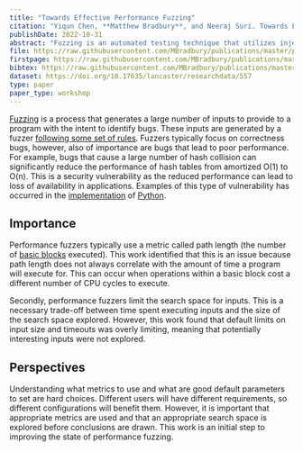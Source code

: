 ```yaml
---
title: "Towards Effective Performance Fuzzing"
citation: "Yiqun Chen, **Matthew Bradbury**, and Neeraj Suri. Towards Effective Performance Fuzzing. In *The 33rd IEEE International Symposium on Software Reliability Engineering Workshops*, ISSREW. Charlotte, North Carolina, USA, 31 October – 3 November 2022."
publishDate: 2022-10-31
abstract: "Fuzzing is an automated testing technique that utilizes injection of random inputs in a target program to help uncover vulnerabilities. Performance fuzzing extends the classic fuzzing approach and generates inputs that trigger poor performance. During our evaluation of performance fuzzing tools, we have identified certain conventionally used assumptions that do not always hold true. Our research (re)evaluates PERFFUZZ in order to identify the limitations of current techniques, and guide the direction of future work for improvements to performance fuzzing. Our experimental results highlight two specific limitations. Firstly, we identify the assumption that the length of execution paths correlate to program performance is not always the case, and thus cannot reflect the quality of test cases generated by performance fuzzing. Secondly, the default testing parameters by the fuzzing process (timeouts and size limits) overly confine the input search space. Based on these observations, we suggest further investigation on performance fuzzing guidance, as well as controlled fuzzing and testing parameters."
file: https://raw.githubusercontent.com/MBradbury/publications/master/papers/ISSRE2022FA.pdf
firstpage: https://raw.githubusercontent.com/MBradbury/publications/master/firstpages/ISSRE2022FA.svg
bibtex: https://raw.githubusercontent.com/MBradbury/publications/master/bibtex/Chen_2022_TowardsEffectivePerformance.bib
dataset: https://doi.org/10.17635/lancaster/researchdata/557
type: paper
paper_type: workshop
---
```


[Fuzzing](https://owasp.org/www-community/Fuzzing) is a process that generates a large number of inputs to provide to a program with the intent to identify bugs. These inputs are generated by a fuzzer [following some set of rules](https://www.microsoft.com/en-us/research/blog/a-brief-introduction-to-fuzzing-and-why-its-an-important-tool-for-developers/). Fuzzers typically focus on correctness bugs, however, also of importance are bugs that lead to poor performance. For example, bugs that cause a large number of hash collision can significantly reduce the performance of hash tables from amortized O(1) to O(n). This is a security vulnerability as the reduced performance can lead to loss of availability in applications. Examples of this type of vulnerability has occurred in the [implementation](https://python-security.readthedocs.io/vuln/hash-dos.html) of [Python](https://python.org/).

<!-- readmore -->

## Importance

Performance fuzzers typically use a metric called path length (the number of [basic blocks](https://gcc.gnu.org/onlinedocs/gccint/Basic-Blocks.html) executed). This work identified that this is an issue because path length does not always correlate with the amount of time a program will execute for. This can occur when operations within a basic block cost a different number of CPU cycles to execute.

Secondly, performance fuzzers limit the search space for inputs. This is a necessary trade-off between time spent executing inputs and the size of the search space explored. However, this work found that default limits on input size and timeouts was overly limiting, meaning that potentially interesting inputs were not explored.

## Perspectives

Understanding what metrics to use and what are good default parameters to set are hard choices. Different users will have different requirements, so different configurations will benefit them. However, it is important that appropriate metrics are used and that an appropriate search space is explored before conclusions are drawn. This work is an initial step to improving the state of performance fuzzing.
